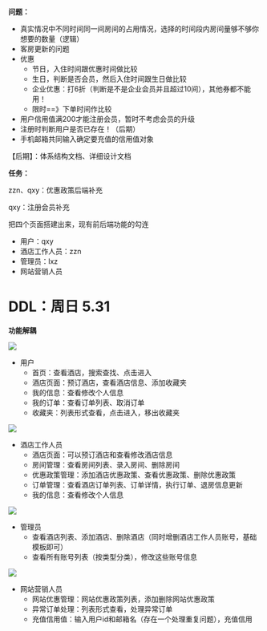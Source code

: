 **问题：**

- 真实情况中不同时间同一间房间的占用情况，选择的时间段内房间量够不够你想要的数量（逻辑）
- 客房更新的问题
- 优惠
  - 节日，入住时间跟优惠时间做比较
  - 生日，判断是否会员，然后入住时间跟生日做比较
  - 企业优惠：打6折（判断是不是企业会员并且超过10间），其他券都不能用！
  - 限时==》下单时间作比较
- 用户信用值满200才能注册会员，暂时不考虑会员的升级
- 注册时判断用户是否已存在！（后期）
- 手机邮箱共同输入确定要充值的信用值对象

【后期】：体系结构文档、详细设计文档

**任务：**

zzn、qxy：优惠政策后端补充

qxy：注册会员补充

把四个页面搭建出来，现有前后端功能的勾连

- 用户：qxy
- 酒店工作人员：zzn
- 管理员：lxz
- 网站营销人员

# DDL：周日 5.31

**功能解耦**

![](https://zzn-normal.oss-cn-beijing.aliyuncs.com/%E5%AD%A6%E4%B9%A0/%E8%BD%AF%E5%B7%A5%E4%BA%8C%E5%A4%A7%E4%BD%9C%E4%B8%9A/%E7%94%A8%E6%88%B7%E7%95%8C%E9%9D%A2.png)

- 用户
  - 首页：查看酒店，搜索查找、点击进入
  - 酒店页面：预订酒店，查看酒店信息、添加收藏夹
  - 我的信息：查看修改个人信息
  - 我的订单：查看订单列表、取消订单
  - 收藏夹：列表形式查看，点击进入，移出收藏夹

![](https://zzn-normal.oss-cn-beijing.aliyuncs.com/%E5%AD%A6%E4%B9%A0/%E8%BD%AF%E5%B7%A5%E4%BA%8C%E5%A4%A7%E4%BD%9C%E4%B8%9A/%E9%85%92%E5%BA%97%E5%B7%A5%E4%BD%9C%E4%BA%BA%E5%91%98%E7%95%8C%E9%9D%A2.png)

- 酒店工作人员
  - 酒店页面：可以预订酒店和查看修改酒店信息
  - 房间管理：查看房间列表、录入房间、删除房间
  - 优惠政策管理：添加酒店优惠政策、查看优惠政策、删除优惠政策
  - 订单管理：查看酒店订单列表、订单详情，执行订单、退房信息更新
  - 我的信息：查看修改个人信息

![](https://zzn-normal.oss-cn-beijing.aliyuncs.com/%E5%AD%A6%E4%B9%A0/%E8%BD%AF%E5%B7%A5%E4%BA%8C%E5%A4%A7%E4%BD%9C%E4%B8%9A/%E7%AE%A1%E7%90%86%E5%91%98%E7%95%8C%E9%9D%A2.png)

- 管理员
  - 查看酒店列表、添加酒店、删除酒店（同时增删酒店工作人员账号，基础模板即可）
  - 查看所有账号列表（按类型分类），修改这些账号信息

![](https://zzn-normal.oss-cn-beijing.aliyuncs.com/%E5%AD%A6%E4%B9%A0/%E8%BD%AF%E5%B7%A5%E4%BA%8C%E5%A4%A7%E4%BD%9C%E4%B8%9A/%E7%BD%91%E7%AB%99%E8%90%A5%E9%94%80%E4%BA%BA%E5%91%98%E7%95%8C%E9%9D%A2.png)

- 网站营销人员
  - 网站优惠管理：网站优惠政策列表，添加删除网站优惠政策
  - 异常订单处理：列表形式查看，处理异常订单
  - 充值信用值：输入用户id和邮箱名（存在一个处理重复问题），充值信用